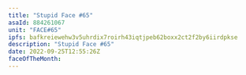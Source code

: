 ```yaml
---
title: "Stupid Face #65"
asaId: 884261067
unit: "FACE#65"
ipfs: bafkreiewehw3v5uhrdix7roirh43iqtjpeb62boxx2ct2f2by6iirdpkse
description: "Stupid Face #65"
date: 2022-09-25T12:55:26Z
faceOfTheMonth:
---
```

